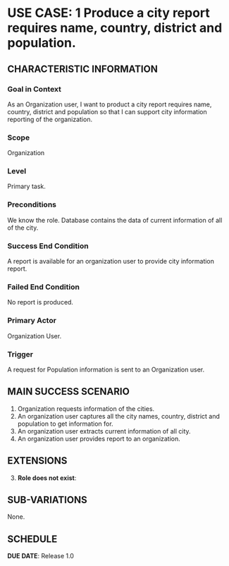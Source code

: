 # USE CASE: 1 Produce a city report requires name, country, district and population.

## CHARACTERISTIC INFORMATION

### Goal in Context

As an Organization user, I want to product a city report requires name, country, district and population so that I can support city information reporting of the organization.

### Scope

Organization

### Level

Primary task.

### Preconditions

We know the role.  Database contains the data of current information of all of the city.

### Success End Condition

A report is available for an organization user to provide city information report.

### Failed End Condition

No report is produced.

### Primary Actor

Organization User.

### Trigger

A request for Population information is sent to an Organization user.

## MAIN SUCCESS SCENARIO

1. Organization requests information of the cities.
2. An organization user captures all the city names, country, district and population to get information for.
3. An organization user extracts current information of all city.
4. An organization user provides report to an organization.

## EXTENSIONS

3. **Role does not exist**:

## SUB-VARIATIONS

None.

## SCHEDULE

**DUE DATE**: Release 1.0
